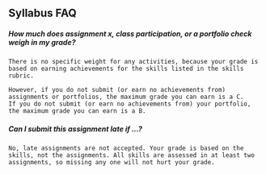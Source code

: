 ## Syllabus FAQ

##### How much does assignment x, class participation, or a portfolio check weigh in my grade?
```{toggle}
There is no specific weight for any activities, because your grade is based on earning achievements for the skills listed in the skills rubric.

However, if you do not submit (or earn no achievements from) assignments or portfolios, the maximum grade you can earn is a C.
If you do not submit (or earn no achievements from) your portfolio, the maximum grade you can earn is a B.
```

##### Can I submit this assignment late if ...?
```{toggle}
No, late assignments are not accepted. Your grade is based on the skills, not the assignments. All skills are assessed in at least two assignments, so missing any one will not hurt your grade. 
```
